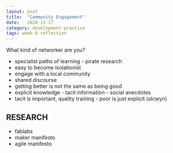 ```yaml
---
layout: post
title:  "Community Engagement"
date:   2020-11-17 
category: development-practice
tags: week-9 reflection
---
```


What kind of networker are you?

- specialist paths of learning - pirate research
- easy to become isolationist
- engage with a local community
- shared discourse 
- getting better is not the same as being good
- explicit knowledge - tacit information - social anecdotes
- tacit is important, quality training - poor is just explicit (alcwyn)

## RESEARCH
- fablabs
- maker manifesto
- agile manifesto